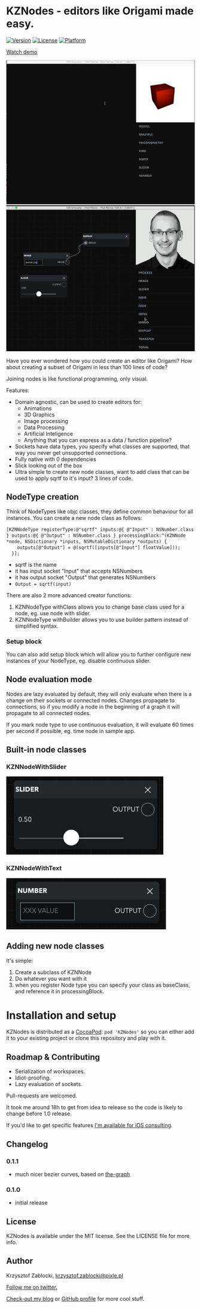 # KZNodes - editors like Origami made easy.

[![Version](https://img.shields.io/cocoapods/v/KZNodes.svg?style=flat)](http://cocoadocs.org/docsets/KZNodes)
[![License](https://img.shields.io/cocoapods/l/KZNodes.svg?style=flat)](http://cocoadocs.org/docsets/KZNodes)
[![Platform](https://img.shields.io/cocoapods/p/KZNodes.svg?style=flat)](http://cocoadocs.org/docsets/KZNodes)

[Watch demo](https://vimeo.com/110467626)

[![](/Screenshots/transforms.gif?raw=true)](https://vimeo.com/110467626)
[![](/Screenshots/coreimage.gif?raw=true)](https://vimeo.com/110467626)

Have you ever wondered how you could create an editor like Origami?
How about creating a subset of Origami in less than 100 lines of code?

Joining nodes is like functional programming, only visual.

Features:
- Domain agnostic, can be used to create editors for:
  - Animations
  - 3D Graphics
  - Image processing
  - Data Processing
  - Artificial Inteligence
  - Anything that you can express as a data / function pipeline?
- Sockets have data types, you specify what classes are supported, that way you never get unsupported connections.
- Fully native with 0 dependencies
- Slick looking out of the box
- Ultra simple to create new node classes, want to add class that can be used to apply sqrtf to it's input? 3 lines of code.



## NodeType creation
Think of NodeTypes like objc classes, they define common behaviour for all instances.
You can create a new node class as follows:

```objc
[KZNNodeType registerType:@"sqrtf" inputs:@{ @"Input" : NSNumber.class } outputs:@{ @"Output" : NSNumber.class } processingBlock:^(KZNNode *node, NSDictionary *inputs, NSMutableDictionary *outputs) {
    outputs[@"Output"] = @(sqrtf([inputs[@"Input"] floatValue]));
  }];
```

- sqrtf is the name
- it has input socket "Input" that accepts NSNumbers
- it has output socket "Output" that generates NSNumbers
- `Output = sqrtf(input)`

There are also 2 more advanced creator functions:

1. KZNNodeType withClass allows you to change base class used for a node, eg. use node with slider.
2. KZNNodeType withBuilder allows you to use builder pattern instead of simplified syntax.

### Setup block
You can also add setup block which will allow you to further configure new instances of your NodeType, eg. disable continuous slider.

## Node evaluation mode
Nodes are lazy evaluated by default, they will only evaluate when there is a change on their sockets or connected nodes.
Changes propagate to connections, so if you modify a node in the beginning of a graph it will propagate to all connected nodes.

If you mark node type to use continuous evaluation, it will evaluate 60 times per second if possible, eg. time node in sample app.

## Built-in node classes
### KZNNodeWithSlider
![](/Screenshots/slider.png?raw=true)

### KZNNodeWithText
![](/Screenshots/textfield.png?raw=true)

## Adding new node classes

It's simple:

1. Create a subclass of KZNNode
2. Do whatever you want with it
3. when you register Node type you can specify your class as baseClass, and reference it in processingBlock.



# Installation and setup
KZNodes is distributed as a [CocoaPod](http://cocoapods.org):
`pod 'KZNodes'`
so you can either add it to your existing project or clone this repository and play with it.

## Roadmap & Contributing

- Serialization of workspaces.
- Idiot-proofing.
- Lazy evaluation of sockets.

Pull-requests are welcomed.

It took me around 18h to get from idea to release so the code is likely to change before 1.0 release.

If you'd like to get specific features [I'm available for iOS consulting](http://www.merowing.info/about/).

## Changelog
 
### 0.1.1
- much nicer bezier curves, based on [the-graph](https://github.com/the-grid/the-graph/)

### 0.1.0
- initial release
 
## License

KZNodes is available under the MIT license. See the LICENSE file for more info.

## Author

Krzysztof Zablocki, krzysztof.zablocki@pixle.pl

[Follow me on twitter.](http://twitter.com/merowing_)

[Check-out my blog](http://merowing.info) or [GitHub profile](https://github.com/krzysztofzablocki) for more cool stuff.
